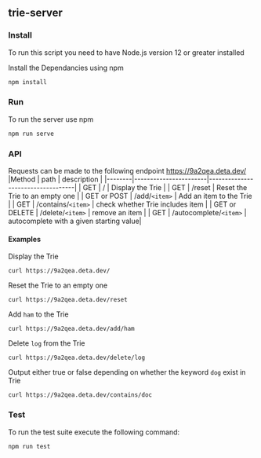 ## trie-server


### Install
To run this script you need to have Node.js version 12 or greater installed

Install the Dependancies using npm
```bash
npm install
```
### Run
To run the server use npm
```bash
npm run serve
```
### API
 Requests can be made to the following endpoint https://9a2qea.deta.dev/
|Method  |     path              | description                       |
|--------|-----------------------|-----------------------------------|
| GET    | /                     | Display the Trie                  |
| GET    | /reset                | Reset the Trie to an empty one    |
| GET  or POST   | /add/`<item>`           | Add an item to the Trie           |
| GET    | /contains/`<item>`      | check whether Trie includes item  |
| GET or DELETE | /delete/`<item>`        | remove an item                    |
| GET    | /autocomplete/`<item>`  | autocomplete with a given  starting value|


#### Examples
Display the Trie  
```
curl https://9a2qea.deta.dev/
```
Reset the Trie to an empty one 
```
curl https://9a2qea.deta.dev/reset
```
Add `ham` to the Trie
```
curl https://9a2qea.deta.dev/add/ham
```
Delete `log` from the Trie
```
curl https://9a2qea.deta.dev/delete/log
```
Output either true or false depending on whether the keyword `dog` exist in Trie
```
curl https://9a2qea.deta.dev/contains/doc
```


### Test
To run the test suite execute the following command:
```bash
npm run test
```